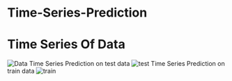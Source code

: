 # Time-Series-Prediction
# Time Series Of Data
![Data](https://user-images.githubusercontent.com/36264923/54862659-f9d38200-4d63-11e9-97f6-41b99906d1fb.png)
Time Series Prediction on test data
![test](https://user-images.githubusercontent.com/36264923/54862682-56cf3800-4d64-11e9-8a25-3bcc567a6a36.png)
Time Series Prediction on train data
![train](https://user-images.githubusercontent.com/36264923/54862683-58006500-4d64-11e9-9cd1-54377c28472b.png)

